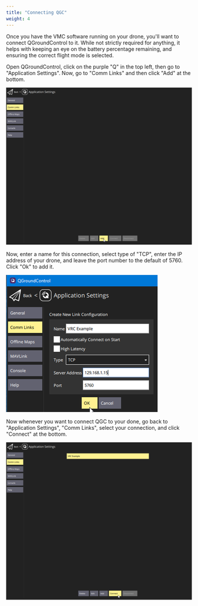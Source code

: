 ```yaml
---
title: "Connecting QGC"
weight: 4
---
```


Once you have the VMC software running on your drone,
you'll want to connect QGroundControl to it. While not strictly
required for anything, it helps with keeping an eye on the
battery percentage remaining, and ensuring the correct flight mode is selected.

Open QGroundControl, click on the purple "Q" in the top left,
then go to "Application Settings". Now, go to "Comm Links" and
then click "Add" at the bottom.

![](image.png)

Now, enter a name for this connection, select type of "TCP", enter the 
IP address of your drone, and leave the port number to the default of 5760. 
Click "Ok" to add it.

![](image1.png)

Now whenever you want to connect QGC to your done, go back to 
"Application Settings", "Comm Links", select your connection, 
and click "Connect" at the bottom.

![](image2.png)